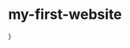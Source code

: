 # my-first-website
<template>
  <div class="w-full flex flex-col gap-4 py-2">
    <div class="flex flex-col gap-2 border p-4">
      <div class="flex gap-6">
        <div class="flex flex-col">
          <label class="text-sm font-bold">
            顏色
          </label>

          <input
            v-model="color1"
            type="color"
          >

          <input
            v-model="color2"
            type="color"
          >
        </div>

        <base-input
          v-model.number="quantity"
          type="range"
          :label="`最大數量: ${quantity}`"
          class="flex-1"
          :min="100"
          :step="1"
          :max="10000"
        />

        <base-input
          v-model.number="emitRate"
          type="range"
          :label="`發射頻率: ${emitRate}`"
          class="flex-1"
          :min="100"
          :step="1"
          :max="5000"
        />
      </div>

      <div
        class="w-full cursor-pointer select-none border rounded px-4 py-2 text-center"
        @click="refresh()"
      >
        重新產生
      </div>
    </div>

    <bg-firefly
      :key="key"
      v-slot="{ fps }"
      class="bg h-full w-full"
      :color="[color1, color2]"
      :capacity="quantity"
      :emit-rate="emitRate"
    >
      <div class="absolute left-0 top-0 p-4 text-white">
        {{ fps }}
      </div>
    </bg-firefly>
  </div>
</template>

<script setup lang="ts">
import { ref } from 'vue'
import BaseInput from '../../base-input.vue'
import BgFirefly from '../bg-firefly.vue'

const color1 = ref('#22f534')
const color2 = ref('#b3ff00')
const quantity = ref(5000)
const emitRate = ref(100)

const key = ref('')
function refresh() {
  key.value = Math.random().toFixed(5)
}
</script>

<style scoped lang="sass">
.bg
  background: linear-gradient(to top, #102b19, #191f1b)
</style>
}









        

